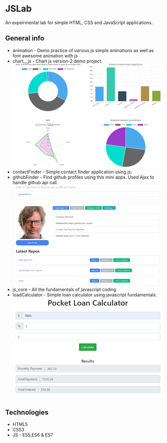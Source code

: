 # JSLab
An expeirmental lab for simple HTML, CSS and JavaScript applications. 

## General info
* animation - Demo practice of various js simple animations as well as font awesome animation with js
* chart__js - Chart js version-2 demo project.
![Example screenshot](./chart__js/chartjs.png)
* contactFinder - Simple contact finder application using js.
* githubFinder - Find github profiles using this mini apps. Used Ajax to handle github api call.
![Example screenshot](./githubfinder/gitfind.png)
* js_core - All the fundamentals of javascript coding
* loadCalculator - Simple loan calculator using javascript fundamentals. 
![Example screenshot](./loanCalculator/loanCalc.png)
## Technologies
* HTML5
* CSS3
* JS - ES5,ES6 & ES7
